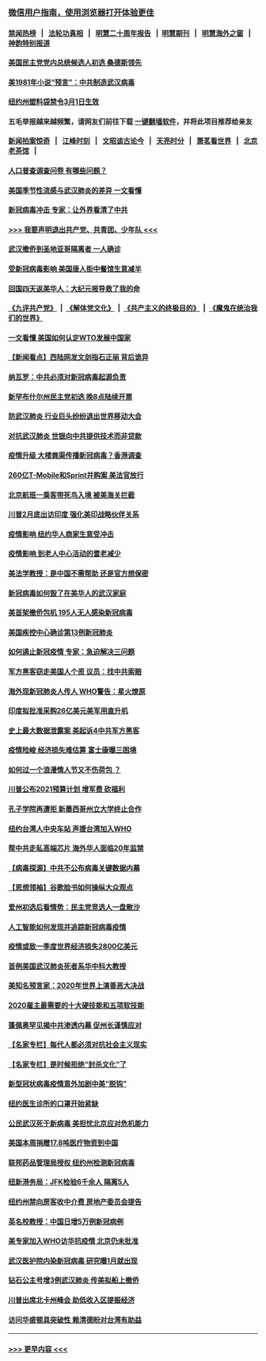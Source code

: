 ### [微信用户指南，使用浏览器打开体验更佳](https://github.com/gfw-breaker/banned-news1/blob/master/indexes/wechat-guide.md?t=0)
#### [禁闻热榜](热点新闻.md?t=0)  &nbsp;&nbsp;|&nbsp;&nbsp; [法轮功真相](https://github.com/gfw-breaker/truth/blob/master/README.md?t=0) &nbsp;&nbsp;|&nbsp;&nbsp; [明慧二十周年报告](https://github.com/gfw-breaker/mh-reports/blob/master/README.md?t=0) &nbsp;&nbsp;|&nbsp;&nbsp;[明慧期刊](https://github.com/gfw-breaker/mh-qikan) &nbsp;&nbsp;|&nbsp;&nbsp; [明慧海外之窗](https://github.com/gfw-breaker/mh-news/blob/master/README.md?t=0) &nbsp;&nbsp;|&nbsp;&nbsp; [神韵特别报道](https://github.com/gfw-breaker/mh-news/blob/master/shenyun.md?t=0)
#### [美国民主党党内总统候选人初选 桑德斯领先](../pages/nsc412/n11863475.md?t=02122211) 
#### [美1981年小说“预言”：中共制造武汉病毒](../pages/nsc412/n11863306.md?t=02122211) 
#### [纽约州塑料袋禁令3月1日生效](../pages/nsc412/n11862832.md?t=02122211) 
#### 五毛举报越来越频繁，请网友们前往下载 [一键翻墙软件](https://github.com/gfw-breaker/ssr-accounts)，并将此项目推荐给亲友
#### [新闻拍案惊奇](https://github.com/gfw-breaker/banned-news1/blob/master/pages/link4.md) &nbsp;&nbsp;|&nbsp;&nbsp; [江峰时刻](https://github.com/gfw-breaker/banned-news1/blob/master/pages/link4.md) &nbsp;&nbsp;|&nbsp;&nbsp; [文昭谈古论今](https://github.com/gfw-breaker/banned-news1/blob/master/pages/link4.md) &nbsp;&nbsp;|&nbsp;&nbsp; [天亮时分](https://github.com/gfw-breaker/banned-news1/blob/master/pages/link4.md) &nbsp;&nbsp;|&nbsp;&nbsp; [萧茗看世界](https://github.com/gfw-breaker/banned-news1/blob/master/pages/link4.md) &nbsp;&nbsp;|&nbsp;&nbsp; [北京老茶馆](https://github.com/gfw-breaker/banned-news1/blob/master/pages/link4.md) &nbsp;&nbsp;|&nbsp;&nbsp; 
#### [人口普查调查问卷  有哪些问题？](../pages/nsc412/n11862808.md?t=02122211) 
#### [美国季节性流感与武汉肺炎的差异 一文看懂](../pages/nsc412/n11862428.md?t=02122211) 
#### [新冠病毒冲击 专家：让外界看清了中共](../pages/nsc412/n11862280.md?t=02122211) 
#### [>>> 我要声明退出共产党、共青团、少年队 <<<](https://github.com/begood0513/goodnews/blob/master/quit/letter.md) 
#### [武汉撤侨到圣地亚哥隔离者 一人确诊](../pages/nsc412/n11862460.md?t=02122211) 
#### [受新冠病毒影响 美国唐人街中餐馆生意减半](../pages/nsc412/n11861940.md?t=02122211) 
#### [回国四天返美华人：大纪元报导救了我的命](../pages/nsc412/n11862181.md?t=02122211) 
#### [《九评共产党》](https://github.com/begood0513/9ping.md/blob/master/README.md) &nbsp;|&nbsp; [《解体党文化》](../../../../jtdwh.md/blob/master/README.md)  &nbsp;|&nbsp; [《共产主义的终极目的》](../../../../gczydzjmd.md/blob/master/README.md) &nbsp;|&nbsp; [《魔鬼在统治我们的世界》](../../../../mgztzwmdsj.md/blob/master/README.md) 
#### [一文看懂 美国如何认定WTO发展中国家](../pages/nsc412/n11862051.md?t=02122211) 
#### [【新闻看点】西陆网发文剑指石正丽 背后诡异](../pages/nsc412/n11861792.md?t=02122211) 
#### [纳瓦罗：中共必须对新冠病毒起源负责](../pages/nsc412/n11861810.md?t=02122211) 
#### [新罕布什尔州民主党初选 晚8点陆续开票](../pages/nsc412/n11861872.md?t=02122211) 
#### [防武汉肺炎 行业巨头纷纷退出世界移动大会](../pages/nsc412/n11861795.md?t=02122211) 
#### [对抗武汉肺炎 世银向中共提供技术而非贷款](../pages/nsc412/n11861652.md?t=02122211) 
#### [疫情升级 大楼粪渠传播新冠病毒？香港调查](../pages/nsc412/n11861556.md?t=02122211) 
#### [260亿T-Mobile和Sprint并购案 美法官放行](../pages/nsc412/n11861511.md?t=02122211) 
#### [北京航班一乘客带死鸟入境 被美海关拦截](../pages/nsc412/n11861317.md?t=02122211) 
#### [川普2月底出访印度 强化美印战略伙伴关系](../pages/nsc412/n11860557.md?t=02122211) 
#### [疫情影响  纽约华人商家生意受冲击](../pages/nsc412/n11860284.md?t=02122211) 
#### [疫情影响  到老人中心活动的耆老减少](../pages/nsc412/n11860199.md?t=02122211) 
#### [美法学教授：是中国不需帮助 还是官方想保密](../pages/nsc412/n11859492.md?t=02122211) 
#### [新冠病毒如何毁了在美华人的武汉家庭](../pages/nsc412/n11859524.md?t=02122211) 
#### [美首架撤侨包机 195人无人感染新冠病毒](../pages/nsc412/n11859908.md?t=02122211) 
#### [美国疾控中心确诊第13例新冠肺炎](../pages/nsc412/n11859966.md?t=02122211) 
#### [如何遏止新冠疫情 专家：急迫解决三问题](../pages/nsc412/n11859685.md?t=02122211) 
#### [军方黑客窃走美国人个资 议员：找中共索赔](../pages/nsc412/n11859371.md?t=02122211) 
#### [海外现新冠肺炎人传人 WHO警告：星火燎原](../pages/nsc412/n11859252.md?t=02122211) 
#### [印度拟批准采购26亿美元美军用直升机](../pages/nsc412/n11859143.md?t=02122211) 
#### [史上最大数据泄露案 美起诉4中共军方黑客](../pages/nsc412/n11859115.md?t=02122211) 
#### [疫情险峻 经济损失难估算 富士康曝三困境](../pages/nsc412/n11859120.md?t=02122211) 
#### [如何过一个浪漫情人节又不伤荷包 ？](../pages/nsc412/n11858969.md?t=02122211) 
#### [川普公布2021预算计划 增军费 砍福利](../pages/nsc412/n11859012.md?t=02122211) 
#### [孔子学院再遭拒 新墨西哥州立大学终止合作](../pages/nsc412/n11858661.md?t=02122211) 
#### [纽约台湾人中央车站  声援台湾加入WHO](../pages/nsc412/n11857757.md?t=02122211) 
#### [帮中共走私高端芯片 海外华人面临20年监禁](../pages/nsc412/n11855016.md?t=02122211) 
#### [【病毒探源】中共不公布病毒关键数据内幕](../pages/nsc412/n11856584.md?t=02122211) 
#### [【思想领袖】谷歌脸书如何操纵大众观点](../pages/nsc412/n11680874.md?t=02122211) 
#### [爱州初选后看情势：民主党竞选人一盘散沙](../pages/nsc412/n11856557.md?t=02122211) 
#### [人工智能如何发现并追踪新冠病毒疫情](../pages/nsc412/n11856398.md?t=02122211) 
#### [疫情或致一季度世界经济损失2800亿美元](../pages/nsc412/n11855639.md?t=02122211) 
#### [首例美国武汉肺炎死者系华中科大教授](../pages/nsc412/n11855500.md?t=02122211) 
#### [美知名预言家：2020年世界上演善恶大决战](../pages/nsc412/n11855418.md?t=02122211) 
#### [2020雇主最需要的十大硬技能和五项软技能](../pages/nsc412/n11850953.md?t=02122211) 
#### [蓬佩奥罕见揭中共渗透内幕 促州长谨慎应对](../pages/nsc412/n11854685.md?t=02122211) 
#### [【名家专栏】每代人都必须对抗社会主义现实](../pages/nsc412/n11831412.md?t=02122211) 
#### [【名家专栏】是时候拒绝“封杀文化”了](../pages/nsc412/n11814093.md?t=02122211) 
#### [新型冠状病毒疫情意外加剧中美“脱钩”](../pages/nsc412/n11854475.md?t=02122211) 
#### [纽约医生诊所的口罩开始紧缺](../pages/nsc412/n11853364.md?t=02122211) 
#### [公民武汉死于新病毒 美担忧北京应对危机能力](../pages/nsc412/n11854331.md?t=02122211) 
#### [美国本周捐赠17.8吨医疗物资到中国](../pages/nsc412/n11854269.md?t=02122211) 
#### [联邦药品管理局授权  纽约州检测新冠病毒](../pages/nsc412/n11853371.md?t=02122211) 
#### [纽新港务局：JFK检验6千余人  隔离5人](../pages/nsc412/n11853366.md?t=02122211) 
#### [纽约州禁向房客收中介费  房地产委员会提告](../pages/nsc412/n11853360.md?t=02122211) 
#### [英名校教授：中国日增5万例新冠病例](../pages/nsc412/n11854174.md?t=02122211) 
#### [美专家加入WHO访华抗疫情 北京仍未批准](../pages/nsc412/n11854043.md?t=02122211) 
#### [武汉医护院内染新冠病毒 研究曝1月就出现](../pages/nsc412/n11852928.md?t=02122211) 
#### [钻石公主号增3例武汉肺炎 传美拟船上撤侨](../pages/nsc412/n11853240.md?t=02122211) 
#### [川普出席北卡州峰会 助低收入区提振经济](../pages/nsc412/n11853232.md?t=02122211) 
#### [访问华盛顿具突破性 赖清德盼对台湾有助益](../pages/nsc412/n11853129.md?t=02122211) 

----
#### [ >>> 更早内容 <<< ](../indexes/nsc412-earlier.md)
